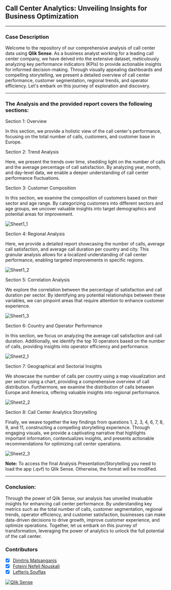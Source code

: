 ## Call Center Analytics: Unveiling Insights for Business Optimization
---

### Case Description
Welcome to the repository of our comprehensive analysis of call center data using **Qlik Sense**. As a business analyst working for a leading call center company, we have delved into the extensive dataset, meticulously analyzing key performance indicators (KPIs) to provide actionable insights for informed decision-making. Through visually appealing dashboards and compelling storytelling, we present a detailed overview of call center performance, customer segmentation, regional trends, and operator efficiency. Let's embark on this journey of exploration and discovery.

---

### The Analysis and the provided report covers the following sections:

Section 1: Overview

In this section, we provide a holistic view of the call center's performance, focusing on the total number of calls, customers, and customer base in Europe.

Section 2: Trend Analysis

Here, we present the trends over time, shedding light on the number of calls and the average percentage of call satisfaction. By analyzing year, month, and day-level data, we enable a deeper understanding of call center performance fluctuations.

Section 3: Customer Composition

In this section, we examine the composition of customers based on their sector and age range. By categorizing customers into different sectors and age groups, we uncover valuable insights into target demographics and potential areas for improvement.

![Sheet1_1](https://github.com/dmatsanganis/Call_Center_Analytics_Unveiling_Insights_for_Business_Optimization/assets/34712449/04f62245-982b-4a13-8d0b-9b619d491a5a)


Section 4: Regional Analysis

Here, we provide a detailed report showcasing the number of calls, average call satisfaction, and average call duration per country and city. This granular analysis allows for a localized understanding of call center performance, enabling targeted improvements in specific regions.

![Sheet1_2](https://github.com/dmatsanganis/Call_Center_Analytics_Unveiling_Insights_for_Business_Optimization/assets/34712449/33bc9e13-5312-49bd-82c5-216478295c66)

Section 5: Correlation Analysis

We explore the correlation between the percentage of satisfaction and call duration per sector. By identifying any potential relationships between these variables, we can pinpoint areas that require attention to enhance customer experience.

![Sheet1_3](https://github.com/dmatsanganis/Call_Center_Analytics_Unveiling_Insights_for_Business_Optimization/assets/34712449/f937afaf-729c-4a75-850f-c7af639990e9)

Section 6: Country and Operator Performance

In this section, we focus on analyzing the average call satisfaction and call duration. Additionally, we identify the top 10 operators based on the number of calls, providing insights into operator efficiency and performance.

![Sheet2_1](https://github.com/dmatsanganis/Call_Center_Analytics_Unveiling_Insights_for_Business_Optimization/assets/34712449/296eb0ca-c7cb-4bae-bb1c-ec3d424593eb)


Section 7: Geographical and Sectorial Insights

We showcase the number of calls per country using a map visualization and per sector using a chart, providing a comprehensive overview of call distribution. Furthermore, we examine the distribution of calls between Europe and America, offering valuable insights into regional performance.

![Sheet2_2](https://github.com/dmatsanganis/Call_Center_Analytics_Unveiling_Insights_for_Business_Optimization/assets/34712449/9750d937-d3c7-4ac4-b929-ac8cab671624)



Section 8: Call Center Analytics Storytelling

Finally, we weave together the key findings from questions 1, 2, 3, 4, 6, 7, 8, 9, and 11, constructing a compelling storytelling experience. Through engaging visuals, we provide a captivating narrative that highlights important information, contextualizes insights, and presents actionable recommendations for optimizing call center operations.

![Sheet2_3](https://github.com/dmatsanganis/Call_Center_Analytics_Unveiling_Insights_for_Business_Optimization/assets/34712449/c8c439d8-acdb-4e9f-a369-bb140ce1df58)

**Note:** To access the final Analysis Presentation/Storytelling you need to load the app (.qvf) to Qlik Sense. Otherwise, the format will be modified. 

--- 

### Conclusion:

Through the power of Qlik Sense, our analysis has unveiled invaluable insights for enhancing call center performance. By understanding key metrics such as the total number of calls, customer segmentation, regional trends, operator efficiency, and customer satisfaction, businesses can make data-driven decisions to drive growth, improve customer experience, and optimize operations. Together, let us embark on this journey of transformation, leveraging the power of analytics to unlock the full potential of the call center.

### Contributors

- [x] [Dimitris Matsanganis](https://github.com/dmatsanganis)
- [x] [Foteini Nefeli Nouskali](https://github.com/FoteiniNefeli)
- [x] [Lefteris Souflas](https://github.com/CodeNinjaTech)

[![Qlik Sense](https://img.shields.io/badge/Qlik%20Sense-Product-green)](https://help.qlik.com/en-US/sense/February2021/Content/Sense_Helpsites/Home.htm)
